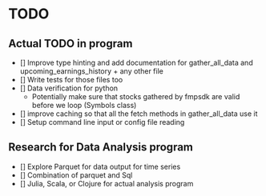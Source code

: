 # TODO

## Actual TODO in program
- [] Improve type hinting and add documentation for gather_all_data and upcoming_earnings_history + any other file
- [] Write tests for those files too
- [] Data verification for python
  - Potentially make sure that stocks gathered by fmpsdk are valid before we loop (Symbols class)
- [] improve caching so that all the fetch methods in gather_all_data use it
- [] Setup command line input or config file reading

## Research for Data Analysis program
- [] Explore Parquet for data output for time series
- [] Combination of parquet and Sql
- [] Julia, Scala, or Clojure for actual analysis program
